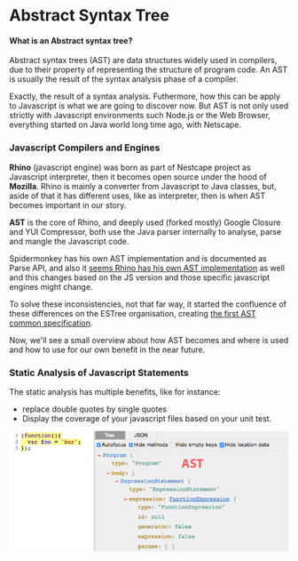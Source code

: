 # Abstract Syntax Tree

#### What is an Abstract syntax tree?

Abstract syntax trees (AST) are data structures widely used in compilers, due to their property of representing the structure of program code. An AST is usually the result of the syntax analysis phase of a compiler.

Exactly, the result of a syntax analysis. Futhermore, how this can be apply to Javascript is what we are going to discover now. But AST is not only used strictly with Javascript environments such Node.js or the Web Browser, everything started on Java world long time ago, with Netscape.

### Javascript Compilers and Engines

**Rhino** (javascript engine) was born as part of Nestcape project as Javascript interpreter, then it becomes open source under the hood of **Mozilla**. Rhino is mainly a converter from Javascript to Java classes, but, aside of that it has different uses, like as interpreter, then is when AST becomes important in our story.

**AST** is the core of Rhino, and deeply used (forked mostly) Google Closure and YUI Compressor, both use the Java parser internally to analyse, parse and mangle the Javascript code.

Spidermonkey has his own AST implementation and is documented as Parse API, and also it [seems Rhino has his own AST implementation](http://ramkulkarni.com/blog/understanding-ast-created-by-mozilla-rhino-parser/) as well and this changes based on the JS version and those specific javascript engines might change.

To solve these inconsistencies, not that far way, it started the confluence of these differences on the ESTree organisation, creating  [the first AST common specification](https://github.com/estree/estree). 

Now, we'll see a small overview about how AST becomes and where is used and how to use for our own benefit in the near future.

### Static Analysis of Javascript Statements

The static analysis has multiple benefits, like for instance:

* replace double quotes by single quotes
* Display the coverage of your javascript files based on your unit test.


![](/assets/ast.png)



